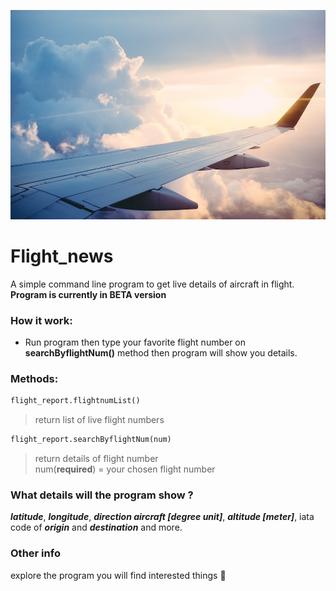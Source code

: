 ![FlightNews-cover](https://github.com/mrpintime/flight-news/blob/main/assets/cover.jpeg)

# Flight_news
A simple command line program to get live details of aircraft in flight.  
**Program is currently in ‌BETA version**

### How it work:

* Run program then type your favorite flight number on **searchByflightNum()** method then program will show you details.

### Methods:
``` python
flight_report.flightnumList()
```
> return list of live flight numbers

``` python
flight_report.searchByflightNum(num)
```
> return details of flight number  
> num(**required**) = your chosen flight number

### What details will the program show ?
***latitude***, ***longitude***, ***direction aircraft [degree unit]***, ***altitude [meter]***, iata code of ***origin*** and ***destination*** and more.

### Other info
explore the program you will find interested things 🙈

